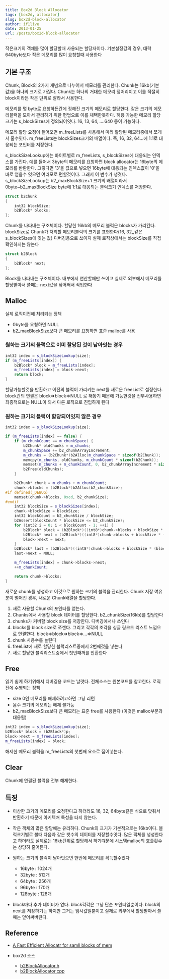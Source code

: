 ```yaml
---
title: Box2d Block Allocator
tags: [box2d, allocator]
slug: box2d-block-allocator
author: if1live
date: 2013-01-25
url: /posts/box2d-block-allocator
---
```


작은크기의 객체를 많이 할당할때 사용되는 할당자이다. 기본설정값의 경우, 대략 640byte보다 작은 메모리를 많이 요청할때 사용한다

## 기본 구조
Chunk, Block의 2가지 개념으로 나누어서 메모리를 관리한다. Chunk는 16kb(기본값)을 하나의 크기로 가짆다. Chunk는 하나의 거대한 메모리 덩어리이고 이를 적절히 block이라든 작은 단위로 잘라서 사용한다.

메모리를 몇 byte로 요청하든간에 정해진 크기의 메모리로 할당한다. 같은 크기의 메모리블럭을 모아서 관리하기 위한 편법으로 이를 채택한듯하다. 허용 가능한 메모리 할당 크기는 s_blockSizes에 정의되어잇다. 16, 13, 64, ....640 등이 가능하다.

메모리 할당 요청이 들어오면 m_freeLists를 사용해서 미리 할당된 메모리중에서 쪼개서 줄수잇다. m_freeLists는 blockSizes크기의 배열이다. 즉, 16, 32, 64...에 1:1로 대응되는 포인터를 저장한다.

s_blockSizeLookup에는 바이트별로 m_freeLists, s_blockSizes에 대응되는 인덱스를 가진다. 예를 들어서 3byte의 메모리를 요청하면 block allocator는 16byte의 메모리를 반환한다. 그렇다면 '3'을 값으로 넣으면 16byte에 대응되는 인덱스값이 '0'을 바로 얻을수 잇으면 여러모로 편할것이다. 그래서 이 변수가 생겻다. s_blockSizeLookup는 b2_maxBlockSize+1 크기의 배열이라서 0byte~b2_maxBlockSize byte에 1:1로 대응되는 블럭크기 인덱스를 저장한다.

<!--adsense-->

```cpp
struct b2Chunk
{
	int32 blockSize;
	b2Block* blocks;
};
```
Chunk를 나타내는 구조체이다. 할당한 16kb의 메모리 블럭은 blocks가 가리킨다. blockSize로 Chunk가 처리할 메모리블럭의 크기를 표현한다(16, 32,,같은 s_blockSizes에 잇는 값) 디버깅용으로 쓰이지 실제 로직상에서는 blockSize를 직접 확인하지는 않는다

```cpp
struct b2Block
{
	b2Block* next;
};
```
Block를 나타내는 구조체이다. 내부에서 연산할때만 쓰이고 실제로 외부에서 메모리를 할당받아서 쓸때는 next값을 덮어써서 작업한다

## Malloc 
실제 로직이전에 처리되는 정책

* 0byte를 요쳥하면 NULL
* b2_maxBlockSize보다 큰 메모리를 요청하면 표준 malloc를 사용
  
### 원하는 크기의 블럭으로 이미 할당된 것이 남아잇는 경우
```cpp
int32 index = s_blockSizeLookup[size];
if (m_freeLists[index]) {
	b2Block* block = m_freeLists[index];
	m_freeLists[index] = block->next;
	return block;
}
```
할당가능할것을 반환하고 이전의 블럭이 가리키는 next를 새로운 freeList로 설정한다. block간의 연결은 block=>block=>NULL 로 해놓기 때문에 가능한것을 전부사용하면 최종적으로는 NULL이 되서 다른 로직으로 진입하게 된다

### 원하는 크기의 블럭이 할당되어잇지 않은 경우
```cpp
int32 index = s_blockSizeLookup[size];

if (m_freeLists[index] == false) {
	if (m_chunkCount == m_chunkSpace) {
		b2Chunk* oldChunks = m_chunks;
		m_chunkSpace += b2_chunkArrayIncrement;
		m_chunks = (b2Chunk*)b2Alloc(m_chunkSpace * sizeof(b2Chunk));
		memcpy(m_chunks, oldChunks, m_chunkCount * sizeof(b2Chunk));
		memset(m_chunks + m_chunkCount, 0, b2_chunkArrayIncrement * sizeof(b2Chunk));
		b2Free(oldChunks);
	}

	b2Chunk* chunk = m_chunks + m_chunkCount;
	chunk->blocks = (b2Block*)b2Alloc(b2_chunkSize);
#if defined(_DEBUG)
	memset(chunk->blocks, 0xcd, b2_chunkSize);
#endif
	int32 blockSize = s_blockSizes[index];
	chunk->blockSize = blockSize;
	int32 blockCount = b2_chunkSize / blockSize;
	b2Assert(blockCount * blockSize <= b2_chunkSize);
	for (int32 i = 0; i < blockCount - 1; ++i) {
		b2Block* block = (b2Block*)((int8*)chunk->blocks + blockSize * i);
		b2Block* next = (b2Block*)((int8*)chunk->blocks + blockSize * (i + 1));
		block->next = next;
	}
	b2Block* last = (b2Block*)((int8*)chunk->blocks + blockSize * (blockCount - 1));
	last->next = NULL;

	m_freeLists[index] = chunk->blocks->next;
	++m_chunkCount;

	return chunk->blocks;
}
```

새로운 chunk를 생성하고 이것으로 원하는 크기의 블럭을 관리한다. Chunk 저장 여유분이 떨어진 경우, 새로운 Chunk배열을 할당한다.

1. 새로 사용할 Chunk의 포인터를 얻는다.
2. Chunks에서 사용할 block 데이터를 할당한다. b2_chunkSize(16kb)를 할당한다
3. chunks가 커버할 block size를 저장한다. 디버깅에서나 쓰인다
4. blocks를 block size로 쪼갠다. 그리고 각각의 조각을 싱글 링크드 리스트 느낌으로 연결한다. block=>block=>block=>...=>NULL
5. chunk 사용수를 늘린다
6. freeList에 새로 할당한 블럭리스트중에서 2번째것을 넣는다
7. 새로 할당한 블럭리스트중에서 첫번째꺼를 반환한다

## Free
읽기 쉽게 하기위해서 디버깅용 코드는 날렷다. 전체소스는 원본코드를 참고한다.
로직전에 수행되는 정책

* size 0인 메모리를 해제하려고하면 그냥 리턴
* 음수 크기의 메모리는 해제 불가능
* b2_maxBlockSize보다 큰 메모리는 표준 free를 사용한다 (이것은 malloc부분과 대응됨)
  
```cpp
int32 index = s_blockSizeLookup[size];
b2Block* block = (b2Block*)p;
block->next = m_freeLists[index];
m_freeLists[index] = block;
```
해제한 메모리 블럭을 m_freeLists의 첫번째 요소로 집어넣는다.

##  Clear
Chunk에 연결된 블럭을 전부 해제한다.

## 특징 
* 이상한 크기의 메모리를 요청한다고 하더라도 16, 32, 64byte같은 식으로 맞춰서 반환하기 때문에 아키텍쳐 특성을 타지 않는다.
* 작은 객체의 많은 할당에는 유리하다. Chunk의 크기가 기본적으로는 16kb이다. 블럭크기별로 볼때 다음과 같은 갯수의 데이터를 저장할수잇다. 많은 객체를 생성한다고 하더라도 실제로는 16kb단위로 할당해서 하기떄문에 시스템malloc의 호출횟수는 상당히 줄어든다.
*  원하는 크기의 블럭이 남아잇으면 한번에 메모리를 획득할수있다
	* 16byte : 1024개 
	* 32byte : 512개 
	* 64byte : 256개 
	* 96byte : 170개 
	* 128byte : 128개 

* block마다 추가 데이터가 없다. block각각은 그냥 단순 포인터일뿐이다. block의 next를 저장하기는 하지만 그거는 임시값일뿐이고 실제로 외부에서 할당받아서 쓸때는 덮어써버린다.
  
## Reference
* [A Fast Efficient Allocatr for samll blocks of mem][1]
* box2d 소스
    * [b2BlockAllocator.h][2]
	* [b2BlockAllocator.cpp][3]

  [1]: http://www.codeproject.com/Articles/17060/A-Fast-Efficient-Allocator-for-Small-Blocks-of-Mem
  [2]: http://code.google.com/p/box2d/source/browse/trunk/Box2D/Box2D/Common/b2BlockAllocator.h
  [3]: http://code.google.com/p/box2d/source/browse/trunk/Box2D/Box2D/Common/b2BlockAllocator.cpp
